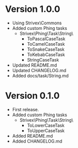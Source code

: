 # Version 1.0.0
- Using Strivex\Commons
- Added custom Phing tasks
  - Strivex\Phing\Task\String\
    - ToPascalCaseTask
    - ToCamelCaseTask
    - ToSnakeCaseTask
    - ToKebabCaseTask
    - StringCaseTask
- Updated README.md
- Updated CHANGELOG.md
- Added docs/task/String.md

# Version 0.1.0
- First release.
- Added custom Phing tasks
  - Strivex\Phing\Task\String\
    - ToLowerCaseTask
    - ToUpperCaseTask
- Added README.md
- Added CHANGELOG.md
